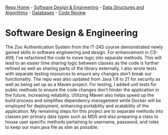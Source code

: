 [Repo Home](README.md) - [Software Design & Engineering](../../enhanced_code/SDE_it245_zoo_auth/SDE.md) - [Data Structures and Algorithms](../../enhanced_code/DSALGO_cs260_binary_search_tree/ADS.md) - [Databases](../../enhanced_code/DB_cs340_animal_finder/DB.md) - [Code Review](../../CR.md)

<h1>Software Design & Engineering</h1>

The Zoo Authentication System from the IT-245 course demonstrated newly gained skills in software engineering and design. For enhancement in CS-499, I’ve refactored the code to move logic into separate methods. This will lead to an easier time sharing logic between classes as the code is further refined as well as sharing parts of the library externally. I also wrote tests with separate testing resources to ensure any changes don’t break our functionality.
The repo was also updated from Java 1.8 to 21 for security as well as being set up as a Maven project. For testing, I added unit tests for public methods to ensure the code changes don’t hinder the application in the future, increasing reliability. Utilizing Maven also helps speed up the build process and simplifies dependency management while Docker will be employed for deployment, enhancing portability and scalability of the application. My remaining steps for this project are to separate methods into classes per primary data types such as MD5 and also preparing a class to house user specific methods pertaining to username, password, and roles to keep our main.java file as slim as possible. 

